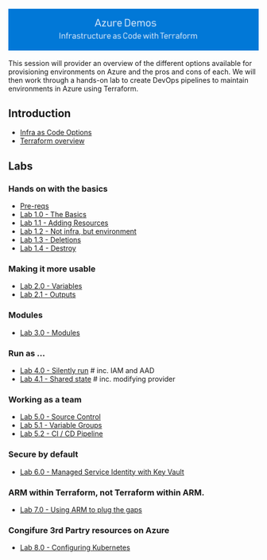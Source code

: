 ![infra as code with Terraform](/docs/images/banner.png)

This session will provider an overview of the different options available for provisioning environments on Azure and the pros and cons of each. We will then work through a hands-on lab to create DevOps pipelines to maintain environments in Azure using Terraform.

## Introduction

- [Infra as Code Options](/docs/1.options.md)
- [Terraform overview](/docs/2.terraform-summary.md)

## Labs

### Hands on with the basics

- [Pre-reqs](/docs/3.prereqs.md)
- [Lab 1.0 - The Basics](/labs/1.0/README.md)
- [Lab 1.1 - Adding Resources](/labs/1.1/README.md)
- [Lab 1.2 - Not infra, but environment](/labs/1.2/README.md)
- [Lab 1.3 - Deletions](/labs/1.3/README.md)
- [Lab 1.4 - Destroy](/labs/1.4/README.md)

### Making it more usable

- [Lab 2.0 - Variables](/labs/2.0/README.md)
- [Lab 2.1 - Outputs](/labs/2.1/README.md)

### Modules

- [Lab 3.0 - Modules](/labs/3.0/README.md)

### Run as ...

- [Lab 4.0 - Silently run]() # inc. IAM and AAD
- [Lab 4.1 - Shared state]() # inc. modifying provider

### Working as a team

- [Lab 5.0 - Source Control]()
- [Lab 5.1 - Variable Groups]()
- [Lab 5.2 - CI / CD Pipeline]()

### Secure by default

- [Lab 6.0 - Managed Service Identity with Key Vault]()

### ARM within Terraform, not Terraform within ARM.

- [Lab 7.0 - Using ARM to plug the gaps]()

### Congifure 3rd Partry resources on Azure

- [Lab 8.0 - Configuring Kubernetes]()
